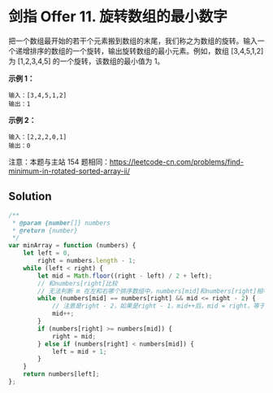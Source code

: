 # 剑指 Offer 11. 旋转数组的最小数字

把一个数组最开始的若干个元素搬到数组的末尾，我们称之为数组的旋转。输入一个递增排序的数组的一个旋转，输出旋转数组的最小元素。例如，数组 [3,4,5,1,2] 为 [1,2,3,4,5] 的一个旋转，该数组的最小值为 1。

**示例 1：**

```
输入：[3,4,5,1,2]
输出：1
```

**示例 2：**

```
输入：[2,2,2,0,1]
输出：0
```

注意：本题与主站 154 题相同：https://leetcode-cn.com/problems/find-minimum-in-rotated-sorted-array-ii/

## Solution

```js
/**
 * @param {number[]} numbers
 * @return {number}
 */
var minArray = function (numbers) {
    let left = 0,
        right = numbers.length - 1;
    while (left < right) {
        let mid = Math.floor((right - left) / 2 + left);
        // 和numbers[right]比较
        // 无法判断 m 在左和右哪个排序数组中，numbers[mid]和numbers[right]相等时mid右移以缩小范围
        while (numbers[mid] == numbers[right] && mid <= right - 2) {
            // 注意是right - 2，如果是right - 1，mid++后，mid = right，等于没有更新right
            mid++;
        }
        if (numbers[right] >= numbers[mid]) {
            right = mid;
        } else if (numbers[right] < numbers[mid]) {
            left = mid + 1;
        }
    }
    return numbers[left];
};
```
